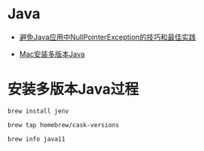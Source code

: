 # Java

- [避免Java应用中NullPointerException的技巧和最佳实践](http://www.importnew.com/7268.html)

- [Mac安装多版本Java](https://medium.com/@brunofrascino/working-with-multiple-java-versions-in-macos-9a9c4f15615a)


# 安装多版本Java过程

```
brew install jenv

brew tap homebrew/cask-versions

brew info java11
```